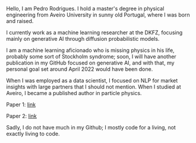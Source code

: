 Hello, I am Pedro Rodrigues. I hold a master's degree in physical engineering from Aveiro University in sunny old Portugal, where I was born and raised. 

I currently work as a machine learning researcher at the DKFZ, focusing mainly on generative AI through diffusion probabilistic models.  

I am a machine learning aficionado who is missing physics in his life, probably some sort of Stockholm syndrome; soon, I will have another publication in my GitHub focused on generative AI, and with that, my personal goal set around April 2022 would have been done.  

When I was employed as a data scientist, I focused on NLP for market insights with large partners that I should not mention. 
When I studied at Aveiro, I became a published author in particle physics.

Paper 1: [link](https://arxiv.org/abs/1912.11882) 

Paper 2: [link](https://arxiv.org/abs/2106.06425) 

Sadly, I do not have much in my Github; I mostly code for a living, not exactly living to code. 
